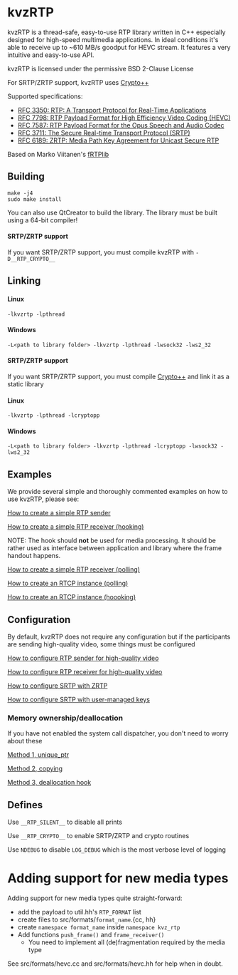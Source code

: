 # kvzRTP

kvzRTP is a thread-safe, easy-to-use RTP library written in C++ especially designed for high-speed multimedia applications. In ideal conditions it's able to receive up to ~610 MB/s goodput for HEVC stream. It features a very intuitive and easy-to-use API.

kvzRTP is licensed under the permissive BSD 2-Clause License

For SRTP/ZRTP support, kvzRTP uses [Crypto++](https://www.cryptopp.com/)

Supported specifications:
   * [RFC 3350: RTP: A Transport Protocol for Real-Time Applications](https://tools.ietf.org/html/rfc3550)
   * [RFC 7798: RTP Payload Format for High Efficiency Video Coding (HEVC)](https://tools.ietf.org/html/rfc7798)
   * [RFC 7587: RTP Payload Format for the Opus Speech and Audio Codec](https://tools.ietf.org/html/rfc7587)
   * [RFC 3711: The Secure Real-time Transport Protocol (SRTP)](https://tools.ietf.org/html/rfc3711)
   * [RFC 6189: ZRTP: Media Path Key Agreement for Unicast Secure RTP](https://tools.ietf.org/html/rfc6189)

Based on Marko Viitanen's [fRTPlib](https://github.com/fador/fRTPlib)

## Building

```
make -j4
sudo make install
```

You can also use QtCreator to build the library. The library must be built using a 64-bit compiler!

#### SRTP/ZRTP support

If you want SRTP/ZRTP support, you must compile kvzRTP with `-D__RTP_CRYPTO__`

## Linking

#### Linux
`-lkvzrtp -lpthread`

#### Windows
`-L<path to library folder> -lkvzrtp -lpthread -lwsock32 -lws2_32`

#### SRTP/ZRTP support

If you want SRTP/ZRTP support, you must compile [Crypto++](https://www.cryptopp.com/) and link it as a static library

#### Linux
`-lkvzrtp -lpthread -lcryptopp`

#### Windows
`-L<path to library folder> -lkvzrtp -lpthread -lcryptopp -lwsock32 -lws2_32`

## Examples

We provide several simple and thoroughly commented examples on how to use kvzRTP, please see:

[How to create a simple RTP sender](examples/simple/rtp/sending.cc)

[How to create a simple RTP receiver (hooking)](examples/simple/rtp/receiving_hook.cc)

NOTE: The hook should **not** be used for media processing. It should be rather used as interface between application and library where the frame handout happens.

[How to create a simple RTP receiver (polling)](examples/simple/rtp/receiving_poll.cc)

[How to create an RTCP instance (polling)](examples/simple/rtcp/rtcp_poll.cc)

[How to create an RTCP instance (hoooking)](examples/simple/rtcp/rtcp_hook.cc)

## Configuration

By default, kvzRTP does not require any configuration but if the participants are sending high-quality video, some things must be configured

[How to configure RTP sender for high-quality video](examples/simple/rtp/send_hq.cc)

[How to configure RTP receiver for high-quality video](examples/simple/rtp/recv_hq.cc)

[How to configure SRTP with ZRTP](examples/simple/rtp/srtp_zrtp.cc)

[How to configure SRTP with user-managed keys](examples/simple/rtp/srtp_user.cc)

### Memory ownership/deallocation

If you have not enabled the system call dispatcher, you don't need to worry about these

[Method 1, unique_ptr](examples/simple/rtp/deallocation_1.cc)

[Method 2, copying](examples/simple/rtp/deallocation_2.cc)

[Method 3, deallocation hook](examples/simple/rtp/deallocation_3.cc)

## Defines

Use `__RTP_SILENT__` to disable all prints

Use `__RTP_CRYPTO__` to enable SRTP/ZRTP and crypto routines

Use `NDEBUG` to disable `LOG_DEBUG` which is the most verbose level of logging

# Adding support for new media types

Adding support for new media types quite straight-forward:
* add the payload to util.hh's `RTP_FORMAT` list
* create files to src/formats/`format_name`.{cc, hh}
* create `namespace format_name` inside `namespace kvz_rtp`
* Add functions `push_frame()` and `frame_receiver()`
   * You need to implement all (de)fragmentation required by the media type

See src/formats/hevc.cc and src/formats/hevc.hh for help when in doubt.
